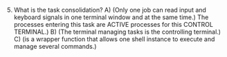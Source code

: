 5) What is the task consolidation?
A) (Only one job can read input and keyboard signals in one terminal window and at the same time.) The processes entering this task are ACTIVE processes for this CONTROL TERMINAL.)
B) (The terminal managing tasks is the controlling terminal.)
C) (is a wrapper function that allows one shell instance to execute and manage several commands.)
